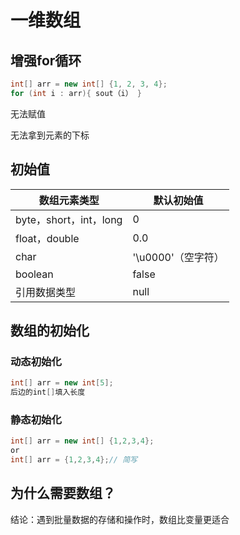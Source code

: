 # 一维数组



## 增强for循环

```java
int[] arr = new int[] {1, 2, 3, 4};
for (int i : arr){ sout（i） }
```

无法赋值

无法拿到元素的下标


## 初始值

| 数组元素类型           | 默认初始值         |
| ---------------------- | ------------------ |
| byte，short，int，long | 0                  |
| float，double          | 0.0                |
| char                   | '\u0000'（空字符） |
| boolean                | false              |
| 引用数据类型           | null               |

## 数组的初始化

### 动态初始化

```java
int[] arr = new int[5];
后边的int[]填入长度
```

### 静态初始化

```java
int[] arr = new int[] {1,2,3,4};
or
int[] arr = {1,2,3,4};// 简写
```

## 为什么需要数组？

结论：遇到批量数据的存储和操作时，数组比变量更适合

